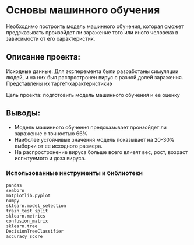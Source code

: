 # Основы машинного обучения

Необходимо построить модель машинного обучения, которая сможет предсказывать произойдет ли заражение того или иного человека в зависимости от его характеристик.

## Описание проекта:
Исходные данные: Для эксперемента были разработаны симуляции людей, и на них был распростронен вирус с разной долей заражения. Представлены их таргет-характеристикиэ

Цель проекта: подготовить модель машинного обучения и ее оценку

## Выводы:
- Модель машинного обучения предсказывает произойдет ли заражение с точностью 66%
- Наиболее устойчивые значения модель показывает на 20-30% выборки от ее исходного размера.
- На распростронение вируса больше всего влиеят вес, рост, возраст испытуемого и доза вируса. 

### Использованные инструменты и библиотеки
```
pandas
seaborn
matplotlib.pyplot
numpy
sklearn.model_selection
train_test_split
sklearn.metrics
confusion_matrix
sklearn.tree
DecisionTreeClassifier
accuracy_score
```
